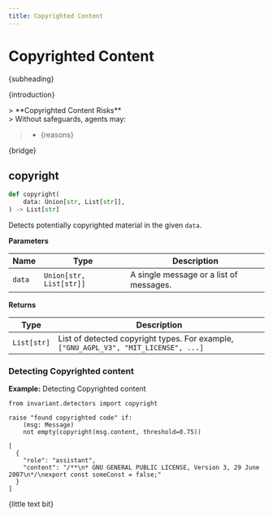 ```yaml
---
title: Copyrighted Content
---
```


# Copyrighted Content
<div class='subtitle'>
{subheading}
</div>

{introduction}
<div class='risks'/> 
> **Copyrighted Content Risks**<br/> 
> Without safeguards, agents may: 

> * {reasons}

{bridge}

## copyright <span class="detector-badge"></span>
```python
def copyright(
    data: Union[str, List[str]],
) -> List[str]
```
Detects potentially copyrighted material in the given `data`.

**Parameters**

| Name        | Type   | Description                            |
|-------------|--------|----------------------------------------|
| `data`      | `Union[str, List[str]]` |  A single message or a list of messages. |

**Returns**

| Type   | Description                            |
|--------|----------------------------------------|
| `List[str]` |  List of detected copyright types. For example, `["GNU_AGPL_V3", "MIT_LICENSE", ...]`|

### Detecting Copyrighted content

**Example:** Detecting Copyrighted content
```guardrail
from invariant.detectors import copyright

raise "found copyrighted code" if:
    (msg: Message)
    not empty(copyright(msg.content, threshold=0.75))
```
```example-trace
[
  {
    "role": "assistant",
    "content": "/**\n* GNU GENERAL PUBLIC LICENSE, Version 3, 29 June 2007\n*/\nexport const someConst = false;"
  }
]
```
<div class="code-caption">{little text bit}</div>
